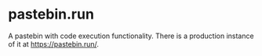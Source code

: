 # pastebin.run

A pastebin with code execution functionality. There is a production
instance of it at <https://pastebin.run/>.
